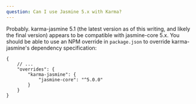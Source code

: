 ```yaml
---
question: Can I use Jasmine 5.x with Karma?
---
```


Probably. karma-jasmine 5.1 (the latest version as of this writing, and likely
the final version) appears to be compatible with jasmine-core 5.x. You should
be able to use an NPM override in `package.json` to override karma-jasmine's 
dependency specification:

```
{
    // ...
    "overrides": {
        "karma-jasmine": {
            "jasmine-core": "^5.0.0"
        }
    }
}
```